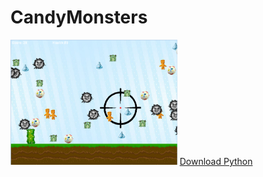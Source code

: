 # CandyMonsters
<img src="https://github.com/ntse2920/CandyMonsters/blob/master/2.png" height="200px">
<a href="https://www.python.org/downloads/">Download Python</a>
